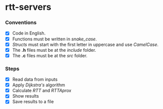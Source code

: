# rtt-servers

### Conventions
- [x] Code in English.
- [x] Functions must be written in *snake_case*.
- [x] _Structs_ must start with the first letter in uppercase and use _CamelCase_.
- [x] The **.h** files must be at the *include* folder.
- [x] The **.c** files must be at the _src_ folder.

### Steps
- [x] Read data from inputs 
- [x] Apply *Dijkstra's* algorithm
- [x] Calculate *RTT* and *RTTAprox*
- [x] Show results
- [x] Save results to a file
